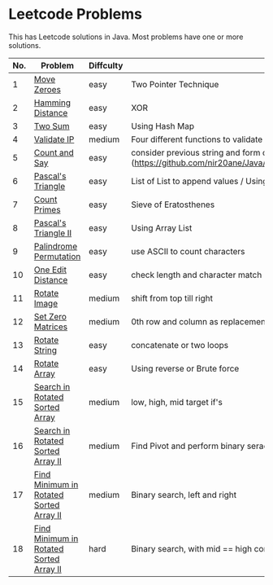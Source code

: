 # Leetcode Problems
This has Leetcode solutions in Java. Most problems have one or more solutions.

No. | Problem | Diffculty | Hint
--- | --- | --- | ---
1 |	[Move Zeroes](https://leetcode.com/problems/move-zeroes/description/) | easy | Two Pointer Technique
2 |	[Hamming Distance](https://leetcode.com/problems/hamming-distance/description/) | easy | XOR
3 |	[Two Sum](https://leetcode.com/problems/two-sum/description/) | easy | Using Hash Map
4 | [Validate IP](https://leetcode.com/problems/validate-ip-address/description/) | medium | Four different functions to validate all cases
5 | [Count and Say](https://leetcode.com/problems/count-and-say/description/) | easy | consider previous string and form current string (https://github.com/nir20ane/Java/blob/master/leetcode/Count_and_say.java)
6 | [Pascal's Triangle](https://leetcode.com/problems/pascals-triangle/description/) | easy | List of List to append values / Using Array List
7 | [Count Primes](https://leetcode.com/problems/count-primes/description/) | easy | Sieve of Eratosthenes
8 | [Pascal's Triangle II](https://leetcode.com/problems/pascals-triangle-ii/description/) | easy | Using Array List
9 | [Palindrome Permutation](https://leetcode.com/problems/palindrome-permutation/description/) | easy | use ASCII to count characters
10 | [One Edit Distance](https://leetcode.com/problems/one-edit-distance/description/) | easy | check length and character match
11 | [Rotate Image](https://leetcode.com/problems/rotate-image/description/) | medium | shift from top till right
12 | [Set Zero Matrices](https://leetcode.com/problems/set-matrix-zeroes/description/) | medium | 0th row and column as replacement
13 | [Rotate String](https://leetcode.com/problems/rotate-string/description/) | easy | concatenate or two loops
14 | [Rotate Array](https://leetcode.com/problems/rotate-array/description) | easy | Using reverse or Brute force
15 | [Search in Rotated Sorted Array](https://leetcode.com/problems/search-in-rotated-sorted-array/description) | medium | low, high, mid target if's
16 | [ Search in Rotated Sorted Array II](https://leetcode.com/problems/search-in-rotated-sorted-array-ii/description) | medium | Find Pivot and perform binary serach on two halves
17 | [Find Minimum in Rotated Sorted Array II](https://leetcode.com/problems/find-minimum-in-rotated-sorted-array/description) | medium | Binary search, left and right
18 | [ Find Minimum in Rotated Sorted Array II](https://leetcode.com/problems/find-minimum-in-rotated-sorted-array-ii/description) | hard | Binary search, with mid == high condition
